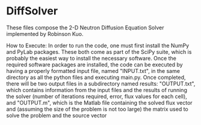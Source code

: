 DiffSolver
==========
These files compose the 2-D Neutron Diffusion Equation Solver implemented by Robinson Kuo.

How to Execute:
In order to run the code, one must first install the NumPy and PyLab packages. These both come as part of the SciPy suite,
which is probably the easiest way to install the necessary software.
Once the required software packages are installed, the code can be executed by having a properly formatted input file, 
named "INPUT.txt", in the same directory as all the python files and executing main.py. Once completed, there will be two
output files in a subdirectory named results: "OUTPUT.txt", which contains information from the input files and the results
of running the solver (number of iterations required, error, flux values for each cell), and "OUTPUT.m", which is the
Matlab file containing the solved flux vector and (assuming the size of the problem is not too large) the matrix used to
solve the problem and the source vector
